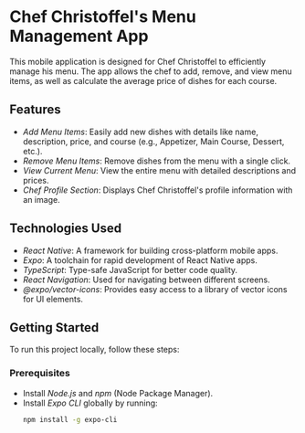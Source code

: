 # Chef Christoffel's Menu Management App

This mobile application is designed for Chef Christoffel to efficiently manage his menu. The app allows the chef to add, remove, and view menu items, as well as calculate the average price of dishes for each course.

## Features

- *Add Menu Items*: Easily add new dishes with details like name, description, price, and course (e.g., Appetizer, Main Course, Dessert, etc.).
- *Remove Menu Items*: Remove dishes from the menu with a single click.
- *View Current Menu*: View the entire menu with detailed descriptions and prices.
- *Chef Profile Section*: Displays Chef Christoffel's profile information with an image.

## Technologies Used

- *React Native*: A framework for building cross-platform mobile apps.
- *Expo*: A toolchain for rapid development of React Native apps.
- *TypeScript*: Type-safe JavaScript for better code quality.
- *React Navigation*: Used for navigating between different screens.
- *@expo/vector-icons*: Provides easy access to a library of vector icons for UI elements.

## Getting Started

To run this project locally, follow these steps:

### Prerequisites

- Install *Node.js* and *npm* (Node Package Manager).
- Install *Expo CLI* globally by running:
  ```bash
  npm install -g expo-cli
